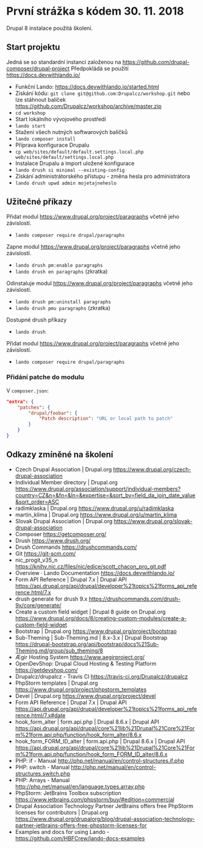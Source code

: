 # První strážka s kódem 30. 11. 2018

Drupal 8 instalace použitá školení.

## Start projektu

Jedná se so standardní instanci založenou na https://github.com/drupal-composer/drupal-project Předpokládá se použití https://docs.devwithlando.io/  

* Funkční Lando: https://docs.devwithlando.io/started.html
* Získání kódu: `git clone git@github.com:Drupalcz/workshop.git` nebo lze stáhnout balíček https://github.com/Drupalcz/workshop/archive/master.zip
* `cd workshop`
* Start lokálního vývojového prostředí
* `lando start`
* Stažení všech nutných softwarových balíčků
* `lando composer install`
* Příprava konfigurace Drupalu
* `cp web/sites/default/default.settings.local.php web/sites/default/settings.local.php`
* Instalace Drupalu a import uložené konfigurace
* `lando drush si minimal --existing-config`
* Získání administrátorského přístupu - změna hesla pro administrátora
* `lando drush upwd admin mojetajneheslo`

## Užitečné příkazy

Přidat modul https://www.drupal.org/project/paragraphs včetně jeho závislostí.
* `lando composer require drupal/paragraphs`

Zapne modul https://www.drupal.org/project/paragraphs včetně jeho závislostí.
* `lando drush pm:enable paragraphs`
* `lando drush en paragraphs` (zkratka)

Odinstaluje modul https://www.drupal.org/project/paragraphs včetně jeho závislostí.
* `lando drush pm:uninstall paragraphs`
* `lando drush pmu paragraphs` (zkratka)

Dostupné drush příkazy
* `lando drush`

Přidat modul https://www.drupal.org/project/paragraphs včetně jeho závislostí.
* `lando composer require drupal/paragraphs`

### Přidání patche do modulu

V `composer.json`:
```json
"extra": {
    "patches": {
        "drupal/foobar": {
            "Patch description": "URL or local path to patch"
        }
    }
}
```

## Odkazy zmíněné na školení

* Czech Drupal Association | Drupal.org https://www.drupal.org/czech-drupal-association
* Individual Member directory | Drupal.org https://www.drupal.org/association/support/individual-members?country=CZ&n=&fn=&ln=&expertise=&sort_by=field_da_join_date_value&sort_order=ASC
* radimklaska | Drupal.org https://www.drupal.org/u/radimklaska
* martin_klima | Drupal.org https://www.drupal.org/u/martin_klima
* Slovak Drupal Association | Drupal.org https://www.drupal.org/slovak-drupal-association
* Composer https://getcomposer.org/
* Drush https://www.drush.org/
* Drush Commands https://drushcommands.com/
* Git https://git-scm.com/
* nic_progit_v35_n https://knihy.nic.cz/files/nic/edice/scott_chacon_pro_git.pdf
* Overview · Lando Documentation https://docs.devwithlando.io/
* Form API Reference | Drupal 7.x | Drupal API https://api.drupal.org/api/drupal/developer%21topics%21forms_api_reference.html/7.x
* drush generate for drush 9.x https://drushcommands.com/drush-9x/core/generate/
* Create a custom field widget | Drupal 8 guide on Drupal.org https://www.drupal.org/docs/8/creating-custom-modules/create-a-custom-field-widget
* Bootstrap | Drupal.org https://www.drupal.org/project/bootstrap
* Sub-Theming | Sub-Theming.md | 8.x-3.x | Drupal Bootstrap https://drupal-bootstrap.org/api/bootstrap/docs%21Sub-Theming.md/group/sub_theming/8
* Ægir Hosting System https://www.aegirproject.org/
* OpenDevShop: Drupal Cloud Hosting & Testing Platform https://getdevshop.com/
* Drupalcz/drupalcz - Travis CI https://travis-ci.org/Drupalcz/drupalcz
* PhpStorm templates | Drupal.org https://www.drupal.org/project/phpstorm_templates
* Devel | Drupal.org https://www.drupal.org/project/devel
* Form API Reference | Drupal 7.x | Drupal API https://api.drupal.org/api/drupal/developer%21topics%21forms_api_reference.html/7.x#date
* hook_form_alter | form.api.php | Drupal 8.6.x | Drupal API https://api.drupal.org/api/drupal/core%21lib%21Drupal%21Core%21Form%21form.api.php/function/hook_form_alter/8.6.x
* hook_form_FORM_ID_alter | form.api.php | Drupal 8.6.x | Drupal API https://api.drupal.org/api/drupal/core%21lib%21Drupal%21Core%21Form%21form.api.php/function/hook_form_FORM_ID_alter/8.6.x
* PHP: if - Manual http://php.net/manual/en/control-structures.if.php
* PHP: switch - Manual http://php.net/manual/en/control-structures.switch.php
* PHP: Arrays - Manual http://php.net/manual/en/language.types.array.php
* PhpStorm: JetBrains Toolbox subscription https://www.jetbrains.com/phpstorm/buy/#edition=commercial
* Drupal Association Technology Partner JetBrains offers free PhpStorm licenses for contributors | Drupal.org https://www.drupal.org/drupalorg/blog/drupal-association-technology-partner-jetbrains-offers-free-phpstorm-licenses-for
* Examples and docs for using Lando - https://github.com/HBFCrew/lando-docs-examples


